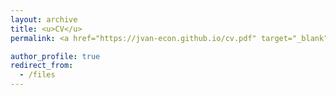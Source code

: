 ```yaml
---
layout: archive
title: <u>CV</u>
permalink: <a href="https://jvan-econ.github.io/cv.pdf" target="_blank">PDF.</a>

author_profile: true
redirect_from:
  - /files
---
```

